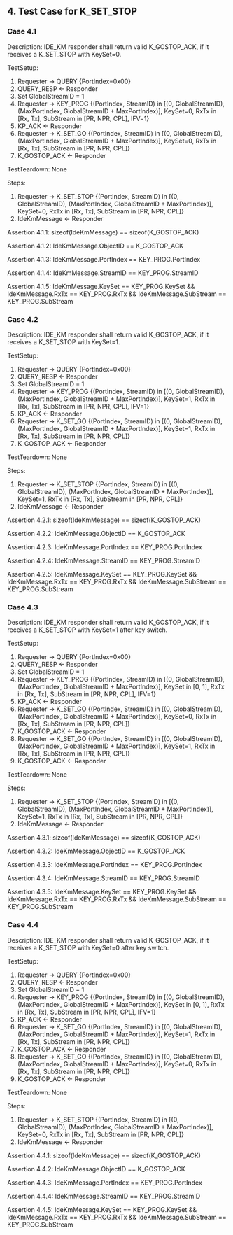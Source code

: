 ## 4. Test Case for K_SET_STOP

### Case 4.1

Description: IDE_KM responder shall return valid K_GOSTOP_ACK, if it receives a K_SET_STOP with KeySet=0.

TestSetup:
1. Requester -> QUERY {PortIndex=0x00}
2. QUERY_RESP <- Responder
3. Set GlobalStreamID = 1
4. Requester -> KEY_PROG {(PortIndex, StreamID) in [(0, GlobalStreamID), (MaxPortIndex, GlobalStreamID + MaxPortIndex)], KeySet=0, RxTx in [Rx, Tx], SubStream in [PR, NPR, CPL], IFV=1}
5. KP_ACK <- Responder
6. Requester -> K_SET_GO {(PortIndex, StreamID) in [(0, GlobalStreamID), (MaxPortIndex, GlobalStreamID + MaxPortIndex)], KeySet=0, RxTx in [Rx, Tx], SubStream in [PR, NPR, CPL]}
7. K_GOSTOP_ACK <- Responder

TestTeardown: None

Steps:
1. Requester -> K_SET_STOP {(PortIndex, StreamID) in [(0, GlobalStreamID), (MaxPortIndex, GlobalStreamID + MaxPortIndex)], KeySet=0, RxTx in [Rx, Tx], SubStream in [PR, NPR, CPL]}
2. IdeKmMessage <- Responder

Assertion 4.1.1:
    sizeof(IdeKmMessage) == sizeof(K_GOSTOP_ACK)

Assertion 4.1.2:
    IdeKmMessage.ObjectID == K_GOSTOP_ACK

Assertion 4.1.3:
    IdeKmMessage.PortIndex == KEY_PROG.PortIndex

Assertion 4.1.4:
    IdeKmMessage.StreamID == KEY_PROG.StreamID

Assertion 4.1.5:
    IdeKmMessage.KeySet == KEY_PROG.KeySet &&
    IdeKmMessage.RxTx == KEY_PROG.RxTx &&
    IdeKmMessage.SubStream == KEY_PROG.SubStream

### Case 4.2

Description: IDE_KM responder shall return valid K_GOSTOP_ACK, if it receives a K_SET_STOP with KeySet=1.

TestSetup:
1. Requester -> QUERY {PortIndex=0x00}
2. QUERY_RESP <- Responder
3. Set GlobalStreamID = 1
4. Requester -> KEY_PROG {(PortIndex, StreamID) in [(0, GlobalStreamID), (MaxPortIndex, GlobalStreamID + MaxPortIndex)], KeySet=1, RxTx in [Rx, Tx], SubStream in [PR, NPR, CPL], IFV=1}
5. KP_ACK <- Responder
6. Requester -> K_SET_GO {(PortIndex, StreamID) in [(0, GlobalStreamID), (MaxPortIndex, GlobalStreamID + MaxPortIndex)], KeySet=1, RxTx in [Rx, Tx], SubStream in [PR, NPR, CPL]}
7. K_GOSTOP_ACK <- Responder

TestTeardown: None

Steps:
1. Requester -> K_SET_STOP {(PortIndex, StreamID) in [(0, GlobalStreamID), (MaxPortIndex, GlobalStreamID + MaxPortIndex)], KeySet=1, RxTx in [Rx, Tx], SubStream in [PR, NPR, CPL]}
2. IdeKmMessage <- Responder

Assertion 4.2.1:
    sizeof(IdeKmMessage) == sizeof(K_GOSTOP_ACK)

Assertion 4.2.2:
    IdeKmMessage.ObjectID == K_GOSTOP_ACK

Assertion 4.2.3:
    IdeKmMessage.PortIndex == KEY_PROG.PortIndex

Assertion 4.2.4:
    IdeKmMessage.StreamID == KEY_PROG.StreamID

Assertion 4.2.5:
    IdeKmMessage.KeySet == KEY_PROG.KeySet &&
    IdeKmMessage.RxTx == KEY_PROG.RxTx &&
    IdeKmMessage.SubStream == KEY_PROG.SubStream

### Case 4.3

Description: IDE_KM responder shall return valid K_GOSTOP_ACK, if it receives a K_SET_STOP with KeySet=1 after key switch.

TestSetup:
1. Requester -> QUERY {PortIndex=0x00}
2. QUERY_RESP <- Responder
3. Set GlobalStreamID = 1
4. Requester -> KEY_PROG {(PortIndex, StreamID) in [(0, GlobalStreamID), (MaxPortIndex, GlobalStreamID + MaxPortIndex)], KeySet in [0, 1], RxTx in [Rx, Tx], SubStream in [PR, NPR, CPL], IFV=1}
5. KP_ACK <- Responder
6. Requester -> K_SET_GO {(PortIndex, StreamID) in [(0, GlobalStreamID), (MaxPortIndex, GlobalStreamID + MaxPortIndex)], KeySet=0, RxTx in [Rx, Tx], SubStream in [PR, NPR, CPL]}
7. K_GOSTOP_ACK <- Responder
8. Requester -> K_SET_GO {(PortIndex, StreamID) in [(0, GlobalStreamID), (MaxPortIndex, GlobalStreamID + MaxPortIndex)], KeySet=1, RxTx in [Rx, Tx], SubStream in [PR, NPR, CPL]}
9. K_GOSTOP_ACK <- Responder

TestTeardown: None

Steps:
1. Requester -> K_SET_STOP {(PortIndex, StreamID) in [(0, GlobalStreamID), (MaxPortIndex, GlobalStreamID + MaxPortIndex)], KeySet=1, RxTx in [Rx, Tx], SubStream in [PR, NPR, CPL]}
2. IdeKmMessage <- Responder

Assertion 4.3.1:
    sizeof(IdeKmMessage) == sizeof(K_GOSTOP_ACK)

Assertion 4.3.2:
    IdeKmMessage.ObjectID == K_GOSTOP_ACK

Assertion 4.3.3:
    IdeKmMessage.PortIndex == KEY_PROG.PortIndex

Assertion 4.3.4:
    IdeKmMessage.StreamID == KEY_PROG.StreamID

Assertion 4.3.5:
    IdeKmMessage.KeySet == KEY_PROG.KeySet &&
    IdeKmMessage.RxTx == KEY_PROG.RxTx &&
    IdeKmMessage.SubStream == KEY_PROG.SubStream

### Case 4.4

Description: IDE_KM responder shall return valid K_GOSTOP_ACK, if it receives a K_SET_STOP with KeySet=0 after key switch.

TestSetup:
1. Requester -> QUERY {PortIndex=0x00}
2. QUERY_RESP <- Responder
3. Set GlobalStreamID = 1
4. Requester -> KEY_PROG {(PortIndex, StreamID) in [(0, GlobalStreamID), (MaxPortIndex, GlobalStreamID + MaxPortIndex)], KeySet in [0, 1], RxTx in [Rx, Tx], SubStream in [PR, NPR, CPL], IFV=1}
5. KP_ACK <- Responder
6. Requester -> K_SET_GO {(PortIndex, StreamID) in [(0, GlobalStreamID), (MaxPortIndex, GlobalStreamID + MaxPortIndex)], KeySet=1, RxTx in [Rx, Tx], SubStream in [PR, NPR, CPL]}
7. K_GOSTOP_ACK <- Responder
8. Requester -> K_SET_GO {(PortIndex, StreamID) in [(0, GlobalStreamID), (MaxPortIndex, GlobalStreamID + MaxPortIndex)], KeySet=0, RxTx in [Rx, Tx], SubStream in [PR, NPR, CPL]}
9. K_GOSTOP_ACK <- Responder

TestTeardown: None

Steps:
1. Requester -> K_SET_STOP {(PortIndex, StreamID) in [(0, GlobalStreamID), (MaxPortIndex, GlobalStreamID + MaxPortIndex)], KeySet=0, RxTx in [Rx, Tx], SubStream in [PR, NPR, CPL]}
2. IdeKmMessage <- Responder

Assertion 4.4.1:
    sizeof(IdeKmMessage) == sizeof(K_GOSTOP_ACK)

Assertion 4.4.2:
    IdeKmMessage.ObjectID == K_GOSTOP_ACK

Assertion 4.4.3:
    IdeKmMessage.PortIndex == KEY_PROG.PortIndex

Assertion 4.4.4:
    IdeKmMessage.StreamID == KEY_PROG.StreamID

Assertion 4.4.5:
    IdeKmMessage.KeySet == KEY_PROG.KeySet &&
    IdeKmMessage.RxTx == KEY_PROG.RxTx &&
    IdeKmMessage.SubStream == KEY_PROG.SubStream
